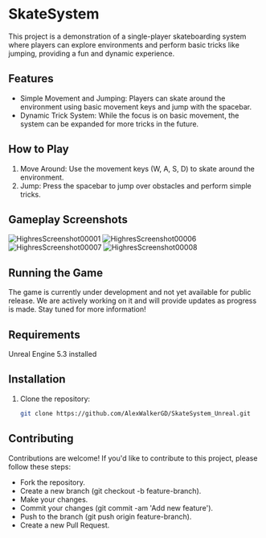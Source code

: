 # SkateSystem

This project is a demonstration of a single-player skateboarding system where players can explore environments and perform basic tricks like jumping, providing a fun and dynamic experience.

## Features
- Simple Movement and Jumping: Players can skate around the environment using basic movement keys and jump with the spacebar.
- Dynamic Trick System: While the focus is on basic movement, the system can be expanded for more tricks in the future.

## How to Play
1. Move Around: Use the movement keys (W, A, S, D) to skate around the environment.
2. Jump: Press the spacebar to jump over obstacles and perform simple tricks.

## Gameplay Screenshots
![HighresScreenshot00001](https://github.com/user-attachments/assets/14775bb0-092e-4e7d-b00d-db1213cb308b)
![HighresScreenshot00006](https://github.com/user-attachments/assets/921629f5-deb0-4b46-aa5f-0479cb8c5b55)
![HighresScreenshot00007](https://github.com/user-attachments/assets/75f2fd33-87aa-46da-b17c-567f13d0d973)
![HighresScreenshot00008](https://github.com/user-attachments/assets/0cb3247d-b098-4446-ac9b-d4bbeca4e084)





## Running the Game
The game is currently under development and not yet available for public release. We are actively working on it and will provide updates as progress is made. Stay tuned for more information!

## Requirements
Unreal Engine 5.3 installed

## Installation
1. Clone the repository:

     ```bash
    git clone https://github.com/AlexWalkerGD/SkateSystem_Unreal.git

## Contributing
Contributions are welcome! If you'd like to contribute to this project, please follow these steps:

- Fork the repository.
- Create a new branch (git checkout -b feature-branch).
- Make your changes.
- Commit your changes (git commit -am 'Add new feature').
- Push to the branch (git push origin feature-branch).
- Create a new Pull Request.


